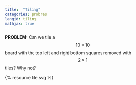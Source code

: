 ```yaml
---
title:  "Tiling"
categories: probres
langid: tiling
mathjax: true
---
```


<b>PROBLEM:</b> Can we tile a $$10\times 10$$ board with the top left and right bottom squares removed with $$2\times 1$$ tiles? Why not?

{% resource tile.svg %}